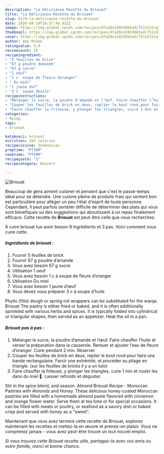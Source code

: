 ```yaml
---
description: "La Délicieuse Recette du Briouat"
title: "La Délicieuse Recette du Briouat"
slug: 6179-la-delicieuse-recette-du-briouat
date: 2020-08-19T16:37:44.832Z
image: https://img-global.cpcdn.com/recipes/d7a20ce28536b5ad/751x532cq70/briouat-photo-principale-de-la-recette.jpg
thumbnail: https://img-global.cpcdn.com/recipes/d7a20ce28536b5ad/751x532cq70/briouat-photo-principale-de-la-recette.jpg
cover: https://img-global.cpcdn.com/recipes/d7a20ce28536b5ad/751x532cq70/briouat-photo-principale-de-la-recette.jpg
author: Amy McGee
ratingvalue: 4.9
reviewcount: 10
recipeingredient:
- "5 feuilles de brick"
- "67 g poudre damande"
- "67 g sucre"
- "1 oeuf"
- "1 c  soupe de fleure doranger"
- " Du miel"
- "1 jaune duf"
- "3 c  soupe dhuile"
recipeinstructions:
- "Mélanger le sucre, la poudre d’amande et l’œuf. Faire chauffer l’huile et verser la préparation dans la casserole. Remuer et ajouter l’eau de fleure d’oranger. Cuire pendant 2 min. Réserver"
- "Couper les feuilles de brick en deux, replier le bout rond pour faire une bande rectangulaire. Farcir une extrémité, et procéder au pliage en triangle. (sur les feuilles de bricks il y a un tuto)"
- "Faire chauffer la friteuse, y plonger les triangles, cuire 1 min et rouler les dans du miel 🍯. Laisser refroidir et déguster."
categories:
- Resep
tags:
- briouat

katakunci: briouat 
nutrition: 165 calories
recipecuisine: Indonesian
preptime: "PT38M"
cooktime: "PT49M"
recipeyield: "1"
recipecategory: Dessert

---
```



![Briouat](https://img-global.cpcdn.com/recipes/d7a20ce28536b5ad/751x532cq70/briouat-photo-principale-de-la-recette.jpg)

Beaucoup de gens aiment cuisiner et pensent que c'est le passe-temps idéal pour se détendre. Une cuisine pleine de produits frais qui sentent bon est particulière pour alléger un peu l'état d'esprit de toute personne. Cependant, il peut parfois sembler difficile de déterminer des plats qui vous sont bénéfiques ou des suggestions qui aboutissent à un repas finalement efficace. Cette recette de <strong> Briouat </strong> est peut-être celle que vous recherchez.

<!--inarticleads1-->

À cuire briouat tue avoir besoin 8 Ingrédients et 3 pas. Voici comment vous cuire cette.

##### Ingrédients de briouat :

1. Fournir 5 feuilles de brick
1. Fournir 67 g poudre d’amande
1. Vous avez besoin 67 g sucre
1. Utilisation 1 oeuf
1. Vous avez besoin 1 c à soupe de fleure d’oranger
1. Utilisation  Du miel
1. Vous avez besoin 1 jaune d’œuf
1. Vous devez vous préparer 3 c à soupe d’huile


Phyllo (fillo) dough or spring roll wrappers can be substituted for the warqa. Briouat The pastry is either fried or baked, and it is often additionally sprinkled with various herbs and spices. It is typically folded into cylindrical or triangular shapes, then served as an appetizer. Heat the oil in a pan. 

<!--inarticleads2-->

##### Briouat pas à pas :

1. Mélanger le sucre, la poudre d’amande et l’œuf. Faire chauffer l’huile et verser la préparation dans la casserole. Remuer et ajouter l’eau de fleure d’oranger. Cuire pendant 2 min. Réserver
1. Couper les feuilles de brick en deux, replier le bout rond pour faire une bande rectangulaire. Farcir une extrémité, et procéder au pliage en triangle. (sur les feuilles de bricks il y a un tuto)
1. Faire chauffer la friteuse, y plonger les triangles, cuire 1 min et rouler les dans du miel 🍯. Laisser refroidir et déguster.


Stir in the spice blend, and season. Almond Briouat Recipe - Moroccan Pastries with Almonds and Honey. These delicious honey-coated Moroccan pastries are filled with a homemade almond paste flavored with cinnamon and orange flower water. Serve them at tea time or for special occasions. It can be filled with meats or poultry, or seafood as a savory dish or baked crisp and served with honey as a &#34;sweet&#34;. 

<!--inarticleads1-->

<p>
Maintenant que vous avez terminé cette recette de Briouat, explorez maintenant les recettes et mettez-la en œuvre et prenez-en plaisir. Vous ne comprenez jamais - vous avez peut-être trouvé un tout nouvel emploi.
</p>

<p>
<i>Si vous trouvez cette Briouat recette utile, partagez-la avec vos amis ou votre famille, merci et bonne chance.</i>
</p>
